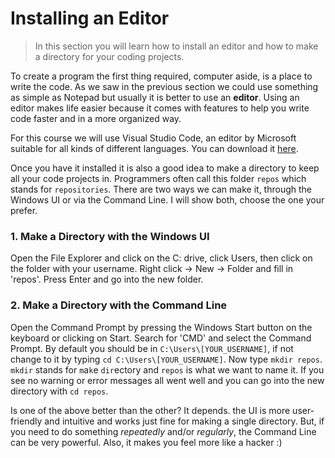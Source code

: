 # Installing an Editor

> In this section you will learn how to install an editor and how to make a directory for your coding projects.

To create a program the first thing required, computer aside, is a place to write the code. As we saw in the previous section we could use something as simple as Notepad but usually it is better to use an **editor**. Using an editor makes life easier because it comes with features to help you write code faster and in a more organized way.

For this course we will use Visual Studio Code, an editor by Microsoft suitable for all kinds of different languages. You can download it [here](https://code.visualstudio.com/Download).

Once you have it installed it is also a good idea to make a directory to keep all your code projects in. Programmers often call this folder `repos` which stands for `repositories`. There are two ways we can make it, through the Windows UI or via the Command Line. I will show both, choose the one your prefer.

### 1. Make a Directory with the Windows UI
Open the File Explorer and click on the C: drive, click Users, then click on the folder with your username. Right click -> New -> Folder and fill in 'repos'. Press Enter and go into the new folder.

### 2. Make a Directory with the Command Line
Open the Command Prompt by pressing the Windows Start button on the keyboard or clicking on Start. Search for 'CMD' and select the Command Prompt. By default you should be in `C:\Users\[YOUR_USERNAME]`, if not change to it by typing `cd C:\Users\[YOUR_USERNAME]`. Now type `mkdir repos`. `mkdir` stands for `m`a`k`e `dir`ectory and `repos` is what we want to name it. If you see no warning or error messages all went well and you can go into the new directory with `cd repos`.

Is one of the above better than the other? It depends. the UI is more user-friendly and intuitive and works just fine for making a single directory. But, if you need to do something _repeatedly_ and/or _regularly_, the Command Line can be very powerful. Also, it makes you feel more like a hacker :)
